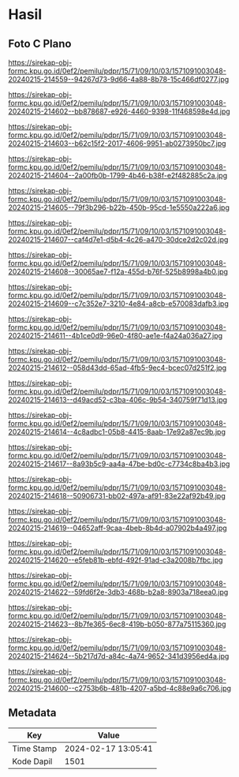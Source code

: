 # Hasil

## Foto C Plano

https://sirekap-obj-formc.kpu.go.id/0ef2/pemilu/pdpr/15/71/09/10/03/1571091003048-20240215-214559--94267d73-9d66-4a88-8b78-15c466df0277.jpg

https://sirekap-obj-formc.kpu.go.id/0ef2/pemilu/pdpr/15/71/09/10/03/1571091003048-20240215-214602--bb878687-e926-4460-9398-11f468598e4d.jpg

https://sirekap-obj-formc.kpu.go.id/0ef2/pemilu/pdpr/15/71/09/10/03/1571091003048-20240215-214603--b62c15f2-2017-4606-9951-ab0273950bc7.jpg

https://sirekap-obj-formc.kpu.go.id/0ef2/pemilu/pdpr/15/71/09/10/03/1571091003048-20240215-214604--2a00fb0b-1799-4b46-b38f-e2f482885c2a.jpg

https://sirekap-obj-formc.kpu.go.id/0ef2/pemilu/pdpr/15/71/09/10/03/1571091003048-20240215-214605--79f3b296-b22b-450b-95cd-1e5550a222a6.jpg

https://sirekap-obj-formc.kpu.go.id/0ef2/pemilu/pdpr/15/71/09/10/03/1571091003048-20240215-214607--caf4d7e1-d5b4-4c26-a470-30dce2d2c02d.jpg

https://sirekap-obj-formc.kpu.go.id/0ef2/pemilu/pdpr/15/71/09/10/03/1571091003048-20240215-214608--30065ae7-f12a-455d-b76f-525b8998a4b0.jpg

https://sirekap-obj-formc.kpu.go.id/0ef2/pemilu/pdpr/15/71/09/10/03/1571091003048-20240215-214609--c7c352e7-3210-4e84-a8cb-e570083dafb3.jpg

https://sirekap-obj-formc.kpu.go.id/0ef2/pemilu/pdpr/15/71/09/10/03/1571091003048-20240215-214611--4b1ce0d9-96e0-4f80-ae1e-f4a24a036a27.jpg

https://sirekap-obj-formc.kpu.go.id/0ef2/pemilu/pdpr/15/71/09/10/03/1571091003048-20240215-214612--058d43dd-65ad-4fb5-9ec4-bcec07d251f2.jpg

https://sirekap-obj-formc.kpu.go.id/0ef2/pemilu/pdpr/15/71/09/10/03/1571091003048-20240215-214613--d49acd52-c3ba-406c-9b54-340759f71d13.jpg

https://sirekap-obj-formc.kpu.go.id/0ef2/pemilu/pdpr/15/71/09/10/03/1571091003048-20240215-214614--4c8adbc1-05b8-4415-8aab-17e92a87ec9b.jpg

https://sirekap-obj-formc.kpu.go.id/0ef2/pemilu/pdpr/15/71/09/10/03/1571091003048-20240215-214617--8a93b5c9-aa4a-47be-bd0c-c7734c8ba4b3.jpg

https://sirekap-obj-formc.kpu.go.id/0ef2/pemilu/pdpr/15/71/09/10/03/1571091003048-20240215-214618--50906731-bb02-497a-af91-83e22af92b49.jpg

https://sirekap-obj-formc.kpu.go.id/0ef2/pemilu/pdpr/15/71/09/10/03/1571091003048-20240215-214619--04652aff-9caa-4beb-8b4d-a07902b4a497.jpg

https://sirekap-obj-formc.kpu.go.id/0ef2/pemilu/pdpr/15/71/09/10/03/1571091003048-20240215-214620--e5feb81b-ebfd-492f-91ad-c3a2008b7fbc.jpg

https://sirekap-obj-formc.kpu.go.id/0ef2/pemilu/pdpr/15/71/09/10/03/1571091003048-20240215-214622--59fd6f2e-3db3-468b-b2a8-8903a718eea0.jpg

https://sirekap-obj-formc.kpu.go.id/0ef2/pemilu/pdpr/15/71/09/10/03/1571091003048-20240215-214623--8b7fe365-6ec8-419b-b050-877a75115360.jpg

https://sirekap-obj-formc.kpu.go.id/0ef2/pemilu/pdpr/15/71/09/10/03/1571091003048-20240215-214624--5b217d7d-a84c-4a74-9652-341d3956ed4a.jpg

https://sirekap-obj-formc.kpu.go.id/0ef2/pemilu/pdpr/15/71/09/10/03/1571091003048-20240215-214600--c2753b6b-481b-4207-a5bd-4c88e9a6c706.jpg


## Metadata

| Key        | Value               |
| ---------- | ------------------- |
| Time Stamp | 2024-02-17 13:05:41 |
| Kode Dapil | 1501                |



